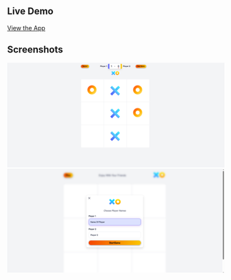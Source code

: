 ## Live Demo

[View the App](https://tic-tac-toe-zeta-one-94.vercel.app/)

## Screenshots

![Image1](public/image-1.png)
![Image2](public/image-2.png)
